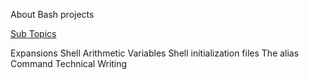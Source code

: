 About Bash projects

<u>Sub Topics</u>

Expansions
Shell Arithmetic
Variables
Shell initialization files
The alias Command
Technical Writing
